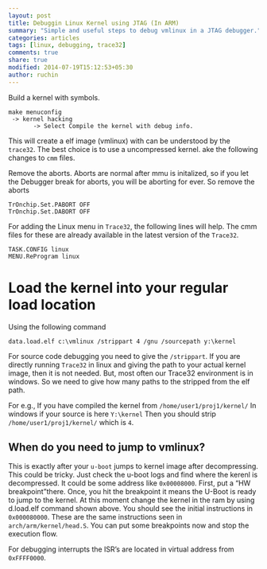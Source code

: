 ```yaml
---
layout: post
title: Debuggin Linux Kernel using JTAG (In ARM)
summary: "Simple and useful steps to debug vmlinux in a JTAG debugger."
categories: articles
tags: [linux, debugging, trace32]
comments: true
share: true
modified: 2014-07-19T15:12:53+05:30
author: ruchin
---
```


Build a kernel with symbols.

```
make menuconfig
 -> kernel hacking 
       -> Select Compile the kernel with debug info.
```

This will create a elf image (vmlinux) with can be understood by the
`trace32`. The best choice is to use a uncompressed kernel. ake the following
changes to `cmm` files.

Remove the aborts. Aborts are normal after mmu is initalized, so if you let the
Debugger break for aborts, you will be aborting for ever. So remove the aborts

```
TrOnchip.Set.PABORT OFF
TrOnchip.Set.DABORT OFF
```

For adding the Linux menu in `Trace32`, the following lines will help. The cmm
files for these are already available in the latest version of the `Trace32`.

```
TASK.CONFIG linux
MENU.ReProgram linux
```

# Load the kernel into your regular load location

Using the following command

```
data.load.elf c:\vmlinux /strippart 4 /gnu /sourcepath y:\kernel
```

For source code debugging you need to give the `/strippart`. If you are directly
running `Trace32` in linux and giving the path to your actual kernel image, then
it is not needed. But, most often our Trace32 environment is in windows. So we
need to give how many paths to the stripped from the elf path.

For e.g., If you have compiled the kernel from `/home/user1/proj1/kernel/` In
windows if your source is here `Y:\kernel` Then you should strip
`/home/user1/proj1/kernel/` which is `4`.

## When do you need to jump to vmlinux?

This is exactly after your `u-boot` jumps to kernel image after
decompressing. This could be tricky. Just check the u-boot logs and find where
the kerenl is decompressed. It could be some address like `0x00008000`. First,
put a “HW breakpoint”there. Once, you hit the breakpoint it means the U-Boot is
ready to jump to the kernel. At this moment change the kernel in the ram by
using d.load.elf command shown above. You should see the initial instructions in
`0x000080000`. These are the same instructions seen in
`arch/arm/kernel/head.S`. You can put some breakpoints now and stop the
execution flow.

For debugging interrupts the ISR’s are located in virtual address from
`0xFFFF0000`.
